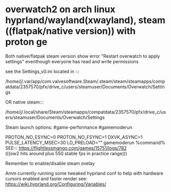 # overwatch2 on arch linux hyprland/wayland(xwayland), steam ((flatpak/native version)) with proton ge  
  
Both native/flatpak steam version show error "Restart overwatch to apply settings" eventhough everyone has read and write permissions
  
see the Settings_v0.ini located in :::  
  
/home/j/.var/app/com.valvesoftware.Steam/.steam/steam/steamapps/compatdata/2357570/pfx/drive_c/users/steamuser/Documents/Overwatch/Settings  
  
OR native steam:::  
  
/home/j/.local/share/Steam/steamapps/compatdata/2357570/pfx/drive_c/users/steamuser/Documents/Overwatch/Settings
  
Steam launch options: #game-performance #gamemoderun
  
PROTON_NO_ESYNC=0 PROTON_NO_FSYNC=1 DXVK_ASYNC=1 PULSE_LATENCY_MSEC=30 LD_PRELOAD="" gamemoderun %command%  
SEE::: https://flightlessmango.com/games/15751/logs/782  
(((ow2 hits around plus 550 stable fps in practice range)))  
    
Remember to enable/disable steam ovelay
  
Amm currently running some tweaked hyprland conf to help with hardware cursors enabled and faster render see: 
https://wiki.hyprland.org/Configuring/Variables/
